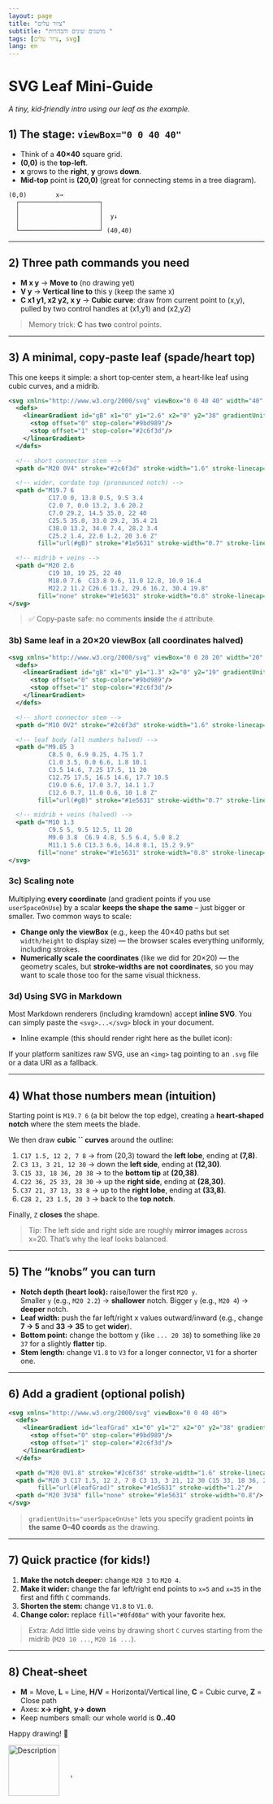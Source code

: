 ```yaml
---
layout: page
title: "ציור עלים"
subtitle: "מושגים שונים והבהרות "
tags: [ציור עלים, svg]
lang: en
---
```


# SVG Leaf Mini‑Guide
<style>
html {
  direction: ltr !important;
}
body {
  text-align: left !important;
}
</style>



*A tiny, kid‑friendly intro using our leaf as the example.*

## 1) The stage: `viewBox="0 0 40 40"`

- Think of a **40×40** square grid.
- **(0,0)** is the **top‑left**.
- **x** grows to the **right**, **y** grows **down**.
- **Mid‑top** point is **(20,0)** (great for connecting stems in a tree diagram).

```
(0,0)        x→
  ┌──────────────────────┐
  │                      │
  │                      │  y↓
  │                      │
  └──────────────────────┘ (40,40)
```

---

## 2) Three path commands you need

- **M x y** → **Move to** (no drawing yet)
- **V y** → **Vertical line to** this y (keep the same x)
- **C x1 y1, x2 y2, x y** → **Cubic curve**: draw from current point to (x,y), pulled by two control handles at (x1,y1) and (x2,y2)

> Memory trick: **C** has **two** control points.

---

## 3) A minimal, copy‑paste leaf (spade/heart top)

This one keeps it simple: a short top‑center stem, a heart‑like leaf using cubic curves, and a midrib.

```xml
<svg xmlns="http://www.w3.org/2000/svg" viewBox="0 0 40 40" width="40" height="40">
  <defs>
    <linearGradient id="gB" x1="0" y1="2.6" x2="0" y2="38" gradientUnits="userSpaceOnUse">
      <stop offset="0" stop-color="#9bd989"/>
      <stop offset="1" stop-color="#2c6f3d"/>
    </linearGradient>
  </defs>

  <!-- short connector stem -->
  <path d="M20 0V4" stroke="#2c6f3d" stroke-width="1.6" stroke-linecap="round" fill="none"/>

  <!-- wider, cordate top (pronounced notch) -->
  <path d="M19.7 6
           C17.0 0, 13.8 0.5, 9.5 3.4
           C2.0 7, 0.0 13.2, 3.6 20.2
           C7.0 29.2, 14.5 35.0, 22 40
           C25.5 35.0, 33.0 29.2, 35.4 21
           C38.0 13.2, 34.0 7.4, 28.2 3.4
           C25.2 1.4, 22.0 1.2, 20 3.6 Z"
        fill="url(#gB)" stroke="#1e5631" stroke-width="0.7" stroke-linejoin="round"/>

  <!-- midrib + veins -->
  <path d="M20 2.6
           C19 10, 19 25, 22 40
           M18.0 7.6  C13.8 9.6, 11.0 12.8, 10.0 16.4
           M22.2 11.2 C26.6 13.2, 29.6 16.2, 30.4 19.8"
        fill="none" stroke="#1e5631" stroke-width="0.8" stroke-linecap="round"/>
</svg>
```

> ✅ Copy‑paste safe: no comments **inside** the `d` attribute.

### 3b) Same leaf in a 20×20 viewBox (all coordinates halved)

```xml
<svg xmlns="http://www.w3.org/2000/svg" viewBox="0 0 20 20" width="20" height="20">
  <defs>
    <linearGradient id="gB" x1="0" y1="1.3" x2="0" y2="19" gradientUnits="userSpaceOnUse">
      <stop offset="0" stop-color="#9bd989"/>
      <stop offset="1" stop-color="#2c6f3d"/>
    </linearGradient>
  </defs>

  <!-- short connector stem -->
  <path d="M10 0V2" stroke="#2c6f3d" stroke-width="1.6" stroke-linecap="round" fill="none"/>

  <!-- leaf body (all numbers halved) -->
  <path d="M9.85 3
           C8.5 0, 6.9 0.25, 4.75 1.7
           C1.0 3.5, 0.0 6.6, 1.8 10.1
           C3.5 14.6, 7.25 17.5, 11 20
           C12.75 17.5, 16.5 14.6, 17.7 10.5
           C19.0 6.6, 17.0 3.7, 14.1 1.7
           C12.6 0.7, 11.0 0.6, 10 1.8 Z"
        fill="url(#gB)" stroke="#1e5631" stroke-width="0.7" stroke-linejoin="round"/>

  <!-- midrib + veins (halved) -->
  <path d="M10 1.3
           C9.5 5, 9.5 12.5, 11 20
           M9.0 3.8  C6.9 4.8, 5.5 6.4, 5.0 8.2
           M11.1 5.6 C13.3 6.6, 14.8 8.1, 15.2 9.9"
        fill="none" stroke="#1e5631" stroke-width="0.8" stroke-linecap="round"/>
</svg>
```

### 3c) Scaling note

Multiplying **every coordinate** (and gradient points if you use `userSpaceOnUse`) by a scalar **keeps the shape the same** – just bigger or smaller. Two common ways to scale:

- **Change only the viewBox** (e.g., keep the 40×40 paths but set `width/height` to display size) — the browser scales everything uniformly, including strokes.
- **Numerically scale the coordinates** (like we did for 20×20) — the geometry scales, but **stroke-widths are not coordinates**, so you may want to scale those too for the same visual thickness.

### 3d) Using SVG in Markdown

Most Markdown renderers (including kramdown) accept **inline SVG**. You can simply paste the `<svg>...</svg>` block in your document.

- Inline example (this should render right here as the bullet icon):&#x20;

If your platform sanitizes raw SVG, use an `<img>` tag pointing to an `.svg` file or a data URI as a fallback.

---

## 4) What those numbers mean (intuition)

Starting point is `M19.7 6` (a bit below the top edge), creating a **heart‑shaped notch** where the stem meets the blade.

We then draw **cubic **``** curves** around the outline:

1. `C17 1.5, 12 2, 7 8` → from (20,3) toward the **left lobe**, ending at **(7,8)**.
2. `C3 13, 3 21, 12 30` → down the **left side**, ending at **(12,30)**.
3. `C15 33, 18 36, 20 38` → to the **bottom tip** at **(20,38)**.
4. `C22 36, 25 33, 28 30` → up the **right side**, ending at **(28,30)**.
5. `C37 21, 37 13, 33 8` → up to the **right lobe**, ending at **(33,8)**.
6. `C28 2, 23 1.5, 20 3` → back to the **top notch**.

Finally, `Z` **closes** the shape.

> Tip: The left side and right side are roughly **mirror images** across x=20. That’s why the leaf looks balanced.

---

## 5) The “knobs” you can turn

- **Notch depth (heart look):** raise/lower the first `M20 y`.\
  Smaller `y` (e.g., `M20 2.2`) → **shallower** notch. Bigger `y` (e.g., `M20 4`) → **deeper** notch.
- **Leaf width:** push the far left/right x values outward/inward (e.g., change **7 → 5** and **33 → 35** to get **wider**).
- **Bottom point:** change the bottom y (like `... 20 38`) to something like `20 37` for a slightly **flatter** tip.
- **Stem length:** change `V1.8` to `V3` for a longer connector, `V1` for a shorter one.

---

## 6) Add a gradient (optional polish)

```xml
<svg xmlns="http://www.w3.org/2000/svg" viewBox="0 0 40 40">
  <defs>
    <linearGradient id="leafGrad" x1="0" y1="2" x2="0" y2="38" gradientUnits="userSpaceOnUse">
      <stop offset="0" stop-color="#9bd989"/>
      <stop offset="1" stop-color="#2c6f3d"/>
    </linearGradient>
  </defs>

  <path d="M20 0V1.8" stroke="#2c6f3d" stroke-width="1.6" stroke-linecap="round" fill="none"/>
  <path d="M20 3 C17 1.5, 12 2, 7 8 C3 13, 3 21, 12 30 C15 33, 18 36, 20 38 C22 36, 25 33, 28 30 C37 21, 37 13, 33 8 C28 2, 23 1.5, 20 3 Z"
        fill="url(#leafGrad)" stroke="#1e5631" stroke-width="1.2"/>
  <path d="M20 3V38" fill="none" stroke="#1e5631" stroke-width="0.8"/>
</svg>
```

> `gradientUnits="userSpaceOnUse"` lets you specify gradient points **in the same 0–40 coords** as the drawing.

---

## 7) Quick practice (for kids!)

1. **Make the notch deeper:** change `M20 3` to `M20 4`.
2. **Make it wider:** change the far left/right end points to `x=5` and `x=35` in the first and fifth `C` commands.
3. **Shorten the stem:** change `V1.8` to `V1.0`.
4. **Change color:** replace `fill="#8fd08a"` with your favorite hex.

> Extra: Add little side veins by drawing short `C` curves starting from the midrib (`M20 10 ...`, `M20 16 ...`).

---

## 8) Cheat‑sheet

- **M** = Move, **L** = Line, **H/V** = Horizontal/Vertical line, **C** = Cubic curve, **Z** = Close path
- Axes: **x→ right**, **y→ down**
- Keep numbers small: our whole world is **0..40**

Happy drawing! 🌿

<img src="image.svg" alt="Description" width="100">
<svg xmlns="http://www.w3.org/2000/svg" viewBox="0 0 40 40" width="40" height="40">
  <defs>
    <linearGradient id="gB" x1="0" y1="2.6" x2="0" y2="38" gradientUnits="userSpaceOnUse">
      <stop offset="0" stop-color="#9bd989"/>
      <stop offset="1" stop-color="#2c6f3d"/>
    </linearGradient>
  </defs>

  <!-- short connector stem -->
  <path d="M20 0V4" stroke="#2c6f3d" stroke-width="1.6" stroke-linecap="round" fill="none"/>

  <!-- wider, cordate top (pronounced notch) -->
  <path d="M19.7 6
           C17.0 0, 13.8 0.5, 9.5 3.4
           C2.0 7, 0.0 13.2, 3.6 20.2
           C7.0 29.2, 14.5 35.0, 22 40
           C25.5 35.0, 33.0 29.2, 35.4 21
           C38.0 13.2, 34.0 7.4, 28.2 3.4
           C25.2 1.4, 22.0 1.2, 20 3.6 Z"
        fill="url(#gB)" stroke="#1e5631" stroke-width="0.7" stroke-linejoin="round"/>

  <!-- midrib + veins -->
  <path d="M20 2.6
           C19 10, 19 25, 22 40
           M18.0 7.6  C13.8 9.6, 11.0 12.8, 10.0 16.4
           M22.2 11.2 C26.6 13.2, 29.6 16.2, 30.4 19.8"
        fill="none" stroke="#1e5631" stroke-width="0.8" stroke-linecap="round"/>
</svg>

</img>